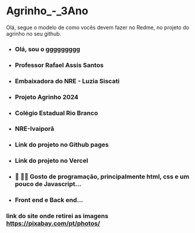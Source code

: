 # Agrinho_-_3Ano

Olá, segue o modelo de como vocês devem fazer no Redme, no projeto do agrinho no seu github.


- ### Olá, sou o ggggggggg
- ### Professor Rafael Assis Santos
- ### Embaixadora do NRE - Luzia Siscati
- ### Projeto Agrinho 2024
- ### Colégio Estadual Rio Branco
- ### NRE-Ivaiporã
- ### Link do projeto no Github pages 
- ### Link do projeto no Vercel
- ### 👀 👨‍💻 Gosto de programação, principalmente html, css e um pouco de Javascript...
- ### Front end e Back end...
 

### link do site onde retirei as imagens https://pixabay.com/pt/photos/

